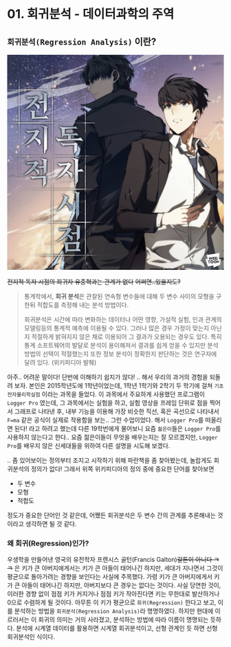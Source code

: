 # 01. 회귀분석 - 데이터과학의 주역

## `회귀분석(Regression Analysis)` 이란?

![유중혁](images/1.jpg)

~~전지적 독자 시점의 회귀자 유중혁과는 관계가 없다~~ ~~어쩌면..있을지도?~~

> 통계학에서, **회귀 분석**은 관찰된 연속형 변수들에 대해 두 변수 사이의 모형을 구한뒤 적합도를 측정해 내는 분석 방법이다.
>
> 회귀분석은 시간에 따라 변화하는 데이터나 어떤 영향, 가설적 실험, 인과 관계의 모델링등의 통계적 예측에 이용될 수 있다. 그러나 많은 경우 가정이 맞는지 아닌지 적절하게 밝혀지지 않은 채로 이용되어 그 결과가 오용되는 경우도 있다. 특히 통계 소프트웨어의 발달로 분석이 용이해져서 결과를 쉽게 얻을 수 있지만 분석 방법의 선택이 적절했는지 또한 정보 분석이 정확한지 판단하는 것은 연구자에 달려 있다. (위키피디아 발췌)

아주.. 어려운 말이다! 단번에 이해하기 쉽지가 않다! .. 해서 우리의 과거의 경험을 되돌려 보자. 본인은 2015학년도에 1학년이었는데, 1학년 1학기와 2학기 두 학기에 걸쳐 `기초전자물리학실험` 이라는 과목을 들었다. 이 과목에서 주요하게 사용했던 프로그램이 `Logger Pro` 였는데, 그 과목에서는 실험을 하고, 실험 영상을 프레임 단위로 점을 찍어서 그래프로 나타낸 후, 내부 기능을 이용해 가장 비슷한 직선, 혹은 곡선으로 나타내서 `F=ma` 같은 공식이 실제로 작용함을 보는.. 그런 수업이었다. 해서 `Logger Pro`를 떠올리면 된다! 라고 하려고 했는데 다른 19학번에게 물어보니 요즘 `젊은이`들은 `Logger Pro`를 사용하지 않는다고 한다.. 요즘 젊은이들이 무엇을 배우는지는 잘 모르겠지만, `Logger Pro`를 배우지 않은 신세대들을 위하여 다른 설명을 시도해 보겠다.

.. 좀 있어보이는 정의부터 조지고 시작하기 위해 파란책을 좀 찾아봤는데, 놀랍게도 회귀분석의 정의가 없다! 그래서 위쪽 위키피디아의 정의 중에 중요한 단어를 찾아보면

+ 두 변수
+ 모형
+ 적합도

정도가 중요한 단어인 것 같은데, 어쨌든 회귀분석은 두 변수 간의 관계를 추론해내는 것이라고 생각하면 될 것 같다.

### 왜 회귀(Regression)인가?

우생학을 만들어낸 영국의 유전학자 프랜시스 골턴(Francis Galton)~~갈톤이 아니다 ㅋㅋ~~ 은 키가 큰 아버지에게서는 키가 큰 아들이 태어나긴 하지만, 세대가 지나면서 그것이 평균으로 돌아가려는 경향을 보인다는 사실에 주목했다. 가령 키가 큰 아버지에게서 키가 큰 아들이 태어나긴 하지만, 아버지보다 큰 경우는 없다는 것이다. 사실 당연한 것이, 이러한 경향 없이 점점 키가 커지거나 점점 키가 작아진다면 키는 무한대로 발산하거나 0으로 수렴하게 될 것이다. 아무튼 이 키가 평균으로 `회귀(Regression)` 한다고 보고, 이를 분석하는 방법을 `회귀분석(Regression Analysis)`라 명명하였다. 하지만 현대에 이르러서는 이 회귀의 의미는 거의 사라졌고, 분석하는 방법에 따라 이름이 명명되는 듯하다. 분석에 시계열 데이터를 활용하면 시계열 회귀분석이고, 선형 관계인 듯 하면 선형 회귀분석인 식이다.